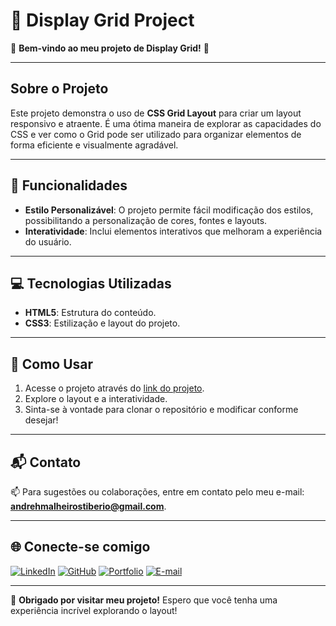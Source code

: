 # 🎨 Display Grid Project

🌟 **Bem-vindo ao meu projeto de Display Grid!** 🎉

---

## Sobre o Projeto
Este projeto demonstra o uso de **CSS Grid Layout** para criar um layout responsivo e atraente. É uma ótima maneira de explorar as capacidades do CSS e ver como o Grid pode ser utilizado para organizar elementos de forma eficiente e visualmente agradável.

---

## 🚀 Funcionalidades
- **Estilo Personalizável**: O projeto permite fácil modificação dos estilos, possibilitando a personalização de cores, fontes e layouts.
- **Interatividade**: Inclui elementos interativos que melhoram a experiência do usuário.

---

## 💻 Tecnologias Utilizadas
- **HTML5**: Estrutura do conteúdo.
- **CSS3**: Estilização e layout do projeto.

---

## 🔧 Como Usar
1. Acesse o projeto através do [link do projeto](https://andreh-malheiros.github.io/display-grid/).
2. Explore o layout e a interatividade.
3. Sinta-se à vontade para clonar o repositório e modificar conforme desejar!

---

## 📬 Contato
📫 Para sugestões ou colaborações, entre em contato pelo meu e-mail: **[andrehmalheirostiberio@gmail.com](mailto:andrehmalheirostiberio@gmail.com)**.

---

## 🌐 Conecte-se comigo
[![LinkedIn](https://img.shields.io/badge/LinkedIn-%230077B5.svg?&style=for-the-badge&logo=linkedin&logoColor=white)](https://www.linkedin.com/in/andreh-malheiros/)
[![GitHub](https://img.shields.io/badge/GitHub-%23121011.svg?&style=for-the-badge&logo=github&logoColor=white)](https://github.com/andreh-malheiros)
[![Portfolio](https://img.shields.io/badge/Portfolio-%23FFA500.svg?&style=for-the-badge&logo=firefox&logoColor=white)](https://andreh-malheiros.github.io/Portifolio-2024/)
[![E-mail](https://img.shields.io/badge/Email-%23D14836.svg?&style=for-the-badge&logo=gmail&logoColor=white)](mailto:andrehmalheirostiberio@gmail.com)

---

🎉 **Obrigado por visitar meu projeto!** Espero que você tenha uma experiência incrível explorando o layout!

